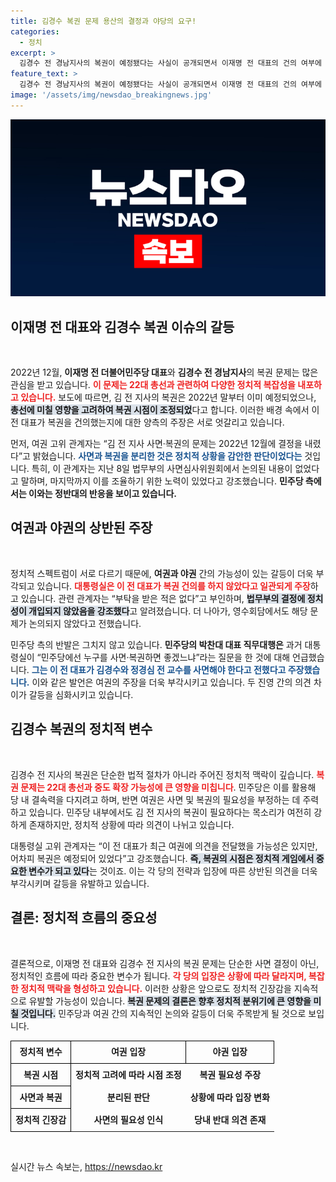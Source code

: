 ```yaml
---
title: 김경수 복권 문제 용산의 결정과 야당의 요구!
categories:
  - 정치
excerpt: >
  김경수 전 경남지사의 복권이 예정됐다는 사실이 공개되면서 이재명 전 대표의 건의 여부에 대한 논란이 일고 있다. 여권과 민주당 간의 엇갈린 주장 속, 복권 논의의 배후에는 권력 구도의 갈등이 숨어 있다.
feature_text: >
  김경수 전 경남지사의 복권이 예정됐다는 사실이 공개되면서 이재명 전 대표의 건의 여부에 대한 논란이 일고 있다. 여권과 민주당 간의 엇갈린 주장 속, 복권 논의의 배후에는 권력 구도의 갈등이 숨어 있다.
image: '/assets/img/newsdao_breakingnews.jpg'
---
```


<p><img src="/assets/img/newsdao_breakingnews.jpg" alt="koreaapp 속보" /></p>

<h2 data-ke-size="size26">이재명 전 대표와 김경수 복권 이슈의 갈등</h2>

<p data-ke-size="size16">&nbsp;</p>

<p>2022년 12월, <b>이재명 전 더불어민주당 대표</b>와 <b>김경수 전 경남지사</b>의 복권 문제는 많은 관심을 받고 있습니다. <b><span style="color: #ee2323;">이 문제는 22대 총선과 관련하여 다양한 정치적 복잡성을 내포하고 있습니다.</span></b> 보도에 따르면, 김 전 지사의 복권은 2022년 말부터 이미 예정되었으나, <b><span style="background-color: #21538527;">총선에 미칠 영향을 고려하여 복권 시점이 조정되었</span></b>다고 합니다. 이러한 배경 속에서 이 전 대표가 복권을 건의했는지에 대한 양측의 주장은 서로 엇갈리고 있습니다. </p>

<p>먼저, 여권 고위 관계자는 “김 전 지사 사면·복권의 문제는 2022년 12월에 결정을 내렸다”고 밝혔습니다. <b><span style="color: #1a5490;">사면과 복권을 분리한 것은 정치적 상황을 감안한 판단이었다는</span></b> 것입니다. 특히, 이 관계자는 지난 8일 법무부의 사면심사위원회에서 논의된 내용이 없었다고 말하며, 마지막까지 이를 조율하기 위한 노력이 있었다고 강조했습니다. <b>민주당 측에서는 이와는 정반대의 반응을 보이고 있습니다.</b></p>

<h2 data-ke-size="size26">여권과 야권의 상반된 주장</h2>

<p data-ke-size="size16">&nbsp;</p>

<p>정치적 스펙트럼이 서로 다르기 때문에, <b>여권과 야권</b> 간의 가능성이 있는 갈등이 더욱 부각되고 있습니다. <b><span style="color: #ee2323;">대통령실은 이 전 대표가 복권 건의를 하지 않았다고 일관되게 주장</span></b>하고 있습니다. 관련 관계자는 “부탁을 받은 적은 없다”고 부인하며, <b><span style="background-color: #21538527;">법무부의 결정에 정치성이 개입되지 않았음을 강조했다</span></b>고 알려졌습니다. 더 나아가, 영수회담에서도 해당 문제가 논의되지 않았다고 전했습니다.</p>

<p>민주당 측의 반발은 그치지 않고 있습니다. <b>민주당의 박찬대 대표 직무대행은</b> 과거 대통령실이 “민주당에선 누구를 사면·복권하면 좋겠느냐”라는 질문을 한 것에 대해 언급했습니다. <b><span style="color: #1a5490;">그는 이 전 대표가 김경수와 정경심 전 교수를 사면해야 한다고 전했다고 주장했습니다.</span></b> 이와 같은 발언은 여권의 주장을 더욱 부각시키고 있습니다. 두 진영 간의 의견 차이가 갈등을 심화시키고 있습니다.</p>

<h2 data-ke-size="size26">김경수 복권의 정치적 변수</h2>

<p data-ke-size="size16">&nbsp;</p>

<p>김경수 전 지사의 복권은 단순한 법적 절차가 아니라 주어진 정치적 맥락이 깊습니다. <b><span style="color: #ee2323;">복권 문제는 22대 총선과 중도 확장 가능성에 큰 영향을 미칩니다</span></b>. 민주당은 이를 활용해 당 내 결속력을 다지려고 하며, 반면 여권은 사면 및 복권의 필요성을 부정하는 데 주력하고 있습니다. 민주당 내부에서도 김 전 지사의 복권이 필요하다는 목소리가 여전히 강하게 존재하지만, 정치적 상황에 따라 의견이 나뉘고 있습니다.</p>

<p>대통령실 고위 관계자는 “이 전 대표가 최근 여권에 의견을 전달했을 가능성은 있지만, 어차피 복권은 예정되어 있었다”고 강조했습니다. <b><span style="background-color: #21538527;">즉, 복권의 시점은 정치적 게임에서 중요한 변수가 되고 있다</span></b>는 것이죠. 이는 각 당의 전략과 입장에 따른 상반된 의견을 더욱 부각시키며 갈등을 유발하고 있습니다.</p>

<h2 data-ke-size="size26">결론: 정치적 흐름의 중요성</h2>

<p data-ke-size="size16">&nbsp;</p>

<p>결론적으로, 이재명 전 대표와 김경수 전 지사의 복권 문제는 단순한 사면 결정이 아닌, 정치적인 흐름에 따라 중요한 변수가 됩니다. <b><span style="color: #ee2323;">각 당의 입장은 상황에 따라 달라지며, 복잡한 정치적 맥락을 형성하고 있습니다.</span></b> 이러한 상황은 앞으로도 정치적 긴장감을 지속적으로 유발할 가능성이 있습니다. <b><span style="background-color: #21538527;">복권 문제의 결론은 향후 정치적 분위기에 큰 영향을 미칠 것입니다.</span></b> 민주당과 여권 간의 지속적인 논의와 갈등이 더욱 주목받게 될 것으로 보입니다.</p>

<table style="width: 100%; border-collapse: collapse;">
    <tr>
        <td style="border: 1px solid black; text-align: center; height: 30px;"><b>정치적 변수</b></td>
        <td style="border: 1px solid black; text-align: center; height: 30px;"><b>여권 입장</b></td>
        <td style="border: 1px solid black; text-align: center; height: 30px;"><b>야권 입장</b></td>
    </tr>
    <tr>
        <td style="border: 1px solid black; text-align: center; height: 30px;"><b>복권 시점</b></td>
        <td style="text-align: center; height: 17px;"><b>정치적 고려에 따라 시점 조정</b></td>
        <td style="text-align: center; height: 17px;"><b>복권 필요성 주장</b></td>
    </tr>
    <tr>
        <td style="border: 1px solid black; text-align: center; height: 30px;"><b>사면과 복권</b></td>
        <td style="text-align: center; height: 17px;"><b>분리된 판단</b></td>
        <td style="text-align: center; height: 17px;"><b>상황에 따라 입장 변화</b></td>
    </tr>
    <tr>
        <td style="border: 1px solid black; text-align: center; height: 30px;"><b>정치적 긴장감</b></td>
        <td style="text-align: center; height: 17px;"><b>사면의 필요성 인식</b></td>
        <td style="text-align: center; height: 17px;"><b>당내 반대 의견 존재</b></td>
    </tr>
</table>

<p data-ke-size="size16">&nbsp;</p>
실시간 뉴스 속보는, <a href="https://newsdao.kr" rel="dofollow">https://newsdao.kr</a>


